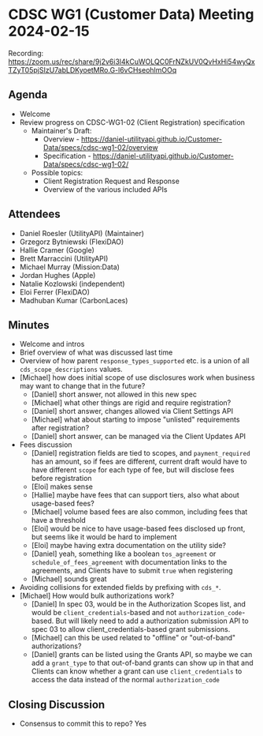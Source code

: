 # CDSC WG1 (Customer Data) Meeting 2024-02-15

Recording: https://zoom.us/rec/share/9j2v6i3l4kCuWOLQC0FrNZkUV0QvHxHi54wyQxTZyT05pjSIzU7abLDKyoetMRo.G-l6vCHseohlmOOq

## Agenda
* Welcome
* Review progress on CDSC-WG1-02 (Client Registration) specification
    * Maintainer's Draft:
        * Overview - https://daniel-utilityapi.github.io/Customer-Data/specs/cdsc-wg1-02/overview
        * Specification - https://daniel-utilityapi.github.io/Customer-Data/specs/cdsc-wg1-02/
    * Possible topics:
        * Client Registration Request and Response
        * Overview of the various included APIs

## Attendees
* Daniel Roesler (UtilityAPI) (Maintainer)
* Grzegorz Bytniewski (FlexiDAO)
* Hallie Cramer (Google)
* Brett Marraccini (UtilityAPI)
* Michael Murray (Mission:Data)
* Jordan Hughes (Apple)
* Natalie Kozlowski (independent)
* Eloi Ferrer (FlexiDAO)
* Madhuban Kumar (CarbonLaces)

## Minutes
* Welcome and intros
* Brief overview of what was discussed last time
* Overview of how parent `response_types_supported` etc. is a union of all `cds_scope_descriptions` values.
* [Michael] how does initial scope of use disclosures work when business may want to change that in the future?
    * [Daniel] short answer, not allowed in this new spec
    * [Michael] what other things are rigid and require registration?
    * [Daniel] short answer, changes allowed via Client Settings API
    * [Michael] what about starting to impose "unlisted" requirements after registration?
    * [Daniel] short answer, can be managed via the Client Updates API
* Fees discussion
    * [Daniel] registration fields are tied to scopes, and `payment_required` has an amount, so if fees are different, current draft would have to have different `scope` for each type of fee, but will disclose fees before registration
    * [Eloi] makes sense
    * [Hallie] maybe have fees that can support tiers, also what about usage-based fees?
    * [Michael] volume based fees are also common, including fees that have a threshold
    * [Eloi] would be nice to have usage-based fees disclosed up front, but seems like it would be hard to implement
    * [Eloi] maybe having extra documentation on the utility side?
    * [Daniel] yeah, something like a boolean `tos_agreement` or `schedule_of_fees_agreement` with documentation links to the agreements, and Clients have to submit `true` when registering
    * [Michael] sounds great
* Avoiding collisions for extended fields by prefixing with `cds_*`.
* [Michael] How would bulk authorizations work?
    * [Daniel] In spec 03, would be in the Authorization Scopes list, and would be `client_credentials`-based and not `authorization_code`-based. But will likely need to add a authorization submission API to spec 03 to allow client_credentials-based grant submissions.
    * [Michael] can this be used related to "offline" or "out-of-band" authorizations?
    * [Daniel] grants can be listed using the Grants API, so maybe we can add a `grant_type` to that out-of-band grants can show up in that and Clients can know whether a grant can use `client_credentials` to access the data instead of the normal `authorization_code`


## Closing Discussion
* Consensus to commit this to repo? Yes
